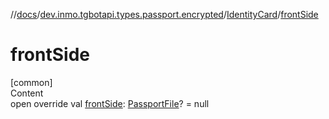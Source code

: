 //[docs](../../../index.md)/[dev.inmo.tgbotapi.types.passport.encrypted](../index.md)/[IdentityCard](index.md)/[frontSide](front-side.md)



# frontSide  
[common]  
Content  
open override val [frontSide](front-side.md): [PassportFile](../-passport-file/index.md)? = null  



